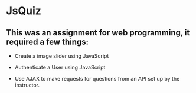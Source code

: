 # JsQuiz

## This was an assignment for web programming, it required a few things:

* Create a image slider using JavaScript

* Authenticate a User using JavaScript

* Use AJAX to make requests for questions from an API set up by the instructor. 

